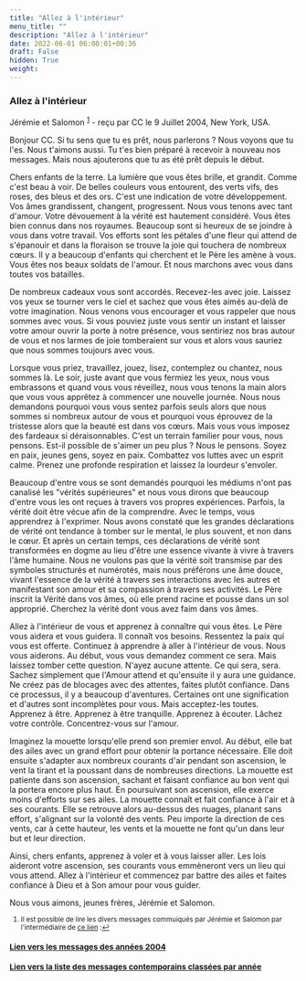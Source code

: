 ```yaml
---
title: "Allez à l'intérieur"
menu_title: ""
description: "Allez à l'intérieur"
date: 2022-06-01 06:00:01+00:36
draft: False
hidden: True
weight:
---
```

### Allez à l'intérieur

Jérémie et Salomon <sup id="a1">[1](#f1)</sup> - reçu par CC le 9 Juillet 2004, New York, USA.

Bonjour CC. Si tu sens que tu es prêt, nous parlerons ? Nous voyons que tu l'es. Nous t'aimons aussi. Tu t'es bien préparé à recevoir à nouveau nos messages. Mais nous ajouterons que tu as été prêt depuis le début.

Chers enfants de la terre. La lumière que vous êtes brille, et grandit. Comme c'est beau à voir. De belles couleurs vous entourent, des verts vifs, des roses, des bleus et des ors. C'est une indication de votre développement. Vos âmes grandissent, changent, progressent. Nous vous tenons avec tant d'amour. Votre dévouement à la vérité est hautement considéré. Vous êtes bien connus dans nos royaumes. Beaucoup sont si heureux de se joindre à vous dans votre travail. Vos efforts sont les pétales d'une fleur qui attend de s'épanouir et dans la floraison se trouve la joie qui touchera de nombreux cœurs. Il y a beaucoup d'enfants qui cherchent et le Père les amène à vous. Vous êtes nos beaux soldats de l'amour. Et nous marchons avec vous dans toutes vos batailles.

De nombreux cadeaux vous sont accordés. Recevez-les avec joie. Laissez vos yeux se tourner vers le ciel et sachez que vous êtes aimés au-delà de votre imagination. Nous venons vous encourager et vous rappeler que nous sommes avec vous. Si vous pouviez juste vous sentir un instant et laisser votre amour ouvrir la porte à notre présence, vous sentiriez nos bras autour de vous et nos larmes de joie tomberaient sur vous et alors vous sauriez que nous sommes toujours avec vous.

Lorsque vous priez, travaillez, jouez, lisez, contemplez ou chantez, nous sommes là. Le soir, juste avant que vous fermiez les yeux, nous vous embrassons et quand vous vous réveillez, nous vous tenons la main alors que vous vous apprêtez à commencer une nouvelle journée. Nous nous demandons pourquoi vous vous sentez parfois seuls alors que nous sommes si nombreux autour de vous et pourquoi vous éprouvez de la tristesse alors que la beauté est dans vos cœurs. Mais vous vous imposez des fardeaux si déraisonnables. C'est un terrain familier pour vous, nous pensons. Est-il possible de s'aimer un peu plus ? Nous le pensons. Soyez en paix, jeunes gens, soyez en paix. Combattez vos luttes avec un esprit calme. Prenez une profonde respiration et laissez la lourdeur s'envoler.

Beaucoup d'entre vous se sont demandés pourquoi les médiums n'ont pas canalisé les "vérités supérieures" et nous vous dirons que beaucoup d'entre vous les ont reçues à travers vos propres expériences. Parfois, la vérité doit être vécue afin de la comprendre. Avec le temps, vous apprendrez à l'exprimer. Nous avons constaté que les grandes déclarations de vérité ont tendance à tomber sur le mental, le plus souvent, et non dans le cœur. Et après un certain temps, ces déclarations de vérité sont transformées en dogme au lieu d'être une essence vivante à vivre à travers l'âme humaine. Nous ne voulons pas que la vérité soit transmise par des symboles structurés et numérotés, mais nous préférons une âme douce, vivant l'essence de la vérité à travers ses interactions avec les autres et manifestant son amour et sa compassion à travers ses activités. Le Père inscrit la Vérité dans vos âmes, où elle prend racine et pousse dans un sol approprié. Cherchez la vérité dont vous avez faim dans vos âmes.

Allez à l'intérieur de vous et apprenez à connaître qui vous êtes. Le Père vous aidera et vous guidera. Il connaît vos besoins. Ressentez la paix qui vous est offerte. Continuez à apprendre à aller à l'intérieur de vous. Nous vous aiderons. Au début, vous vous demandez comment ce sera. Mais laissez tomber cette question. N'ayez aucune attente. Ce qui sera, sera. Sachez simplement que l'Amour attend et qu'ensuite il y aura une guidance. Ne créez pas de blocages avec des attentes, faites plutôt confiance. Dans ce processus, il y a beaucoup d'aventures. Certaines ont une signification et d'autres sont incomplètes pour vous. Mais acceptez-les toutes. Apprenez à être. Apprenez à être tranquille. Apprenez à écouter. Lâchez votre contrôle. Concentrez-vous sur l'amour.

Imaginez la mouette lorsqu'elle prend son premier envol. Au début, elle bat des ailes avec un grand effort pour obtenir la portance nécessaire. Elle doit ensuite s'adapter aux nombreux courants d'air pendant son ascension, le vent la tirant et la poussant dans de nombreuses directions. La mouette est patiente dans son ascension, sachant et faisant confiance au bon vent qui la portera encore plus haut. En poursuivant son ascension, elle exerce moins d'efforts sur ses ailes. La mouette connaît et fait confiance à l'air et à ses courants. Elle se retrouve alors au-dessus des nuages, planant sans effort, s'alignant sur la volonté des vents. Peu importe la direction de ces vents, car à cette hauteur, les vents et la mouette ne font qu'un dans leur but et leur direction.

Ainsi, chers enfants, apprenez à voler et à vous laisser aller. Les lois aideront votre ascension, ses courants vous emmèneront vers un lieu qui vous attend. Allez à l'intérieur et commencez par battre des ailes et faites confiance à Dieu et à Son amour pour vous guider.

Nous vous aimons, jeunes frères, Jérémie et Salomon.
<small>

1. <large id="f1"> Il est possible de lire les divers messages commuiqués par Jérémie et Salomon par l'intermédiaire de [ce lien](fr-contemporary-messages\6-3-fr-contemporary-messages-by-author\6-3-10-fr-historical-figures.md) :[↩](#a1)

### [**Lien vers les messages des années 2004**](/fr-contemporary-messages/fr-contemporary-messages-by-date-order/fr-contemporary-messages-2004/)

### [**Lien vers la liste des messages contemporains classées par année**](/fr-contemporary-messages/fr-contemporary-messages-by-date-order/)